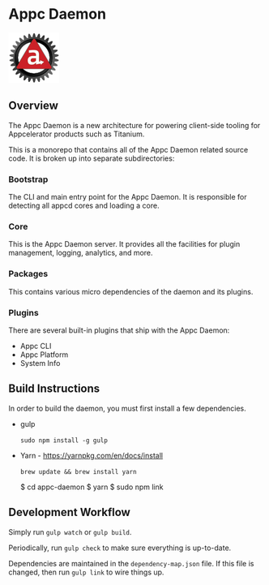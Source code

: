 # Appc Daemon

![Appc Daemon logo](appc-daemon.png)

## Overview

The Appc Daemon is a new architecture for powering client-side tooling for
Appcelerator products such as Titanium.

This is a monorepo that contains all of the Appc Daemon related source code. It
is broken up into separate subdirectories:

### Bootstrap

The CLI and main entry point for the Appc Daemon. It is responsible for
detecting all appcd cores and loading a core.

### Core

This is the Appc Daemon server. It provides all the facilities for plugin
management, logging, analytics, and more.

### Packages

This contains various micro dependencies of the daemon and its plugins.

### Plugins

There are several built-in plugins that ship with the Appc Daemon:

 * Appc CLI
 * Appc Platform
 * System Info

## Build Instructions

In order to build the daemon, you must first install a few dependencies.

* gulp

  `sudo npm install -g gulp`

* Yarn - https://yarnpkg.com/en/docs/install

  `brew update && brew install yarn`


	$ cd appc-daemon
	$ yarn
	$ sudo npm link

## Development Workflow

Simply run `gulp watch` or `gulp build`.

Periodically, run `gulp check` to make sure everything is up-to-date.

Dependencies are maintained in the `dependency-map.json` file. If this file is
changed, then run `gulp link` to wire things up.
